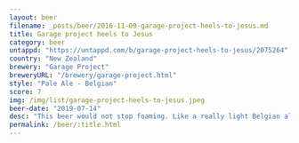 ```yaml
---
layout: beer
filename: _posts/beer/2016-11-09-garage-project-heels-to-jesus.md
title: Garage project heels to Jesus
category: beer
untappd: "https://untappd.com/b/garage-project-heels-to-jesus/2075264"
country: "New Zealand"
brewery: "Garage Project"
breweryURL: "/brewery/garage-project.html"
style: "Pale Ale - Belgian"
score: 7
img: /img/list/garage-project-heels-to-jesus.jpeg
beer-date: "2019-07-14"
desc: "This beer would not stop foaming. Like a really light Belgian ale. Very enjoyable"
permalink: /beer/:title.html
---
```

